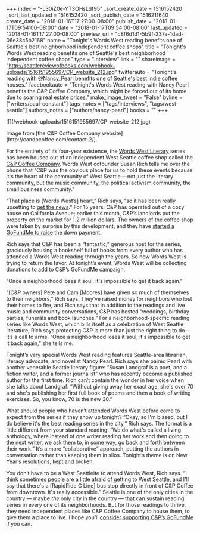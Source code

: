 +++
index = "-L30iZ0e-YT3OHsLdf95"
_sort_create_date = 1516152420
_sort_last_updated = 1516152420
_sort_publish_date = 1516211640
create_date = "2018-01-16T17:27:00-08:00"
publish_date = "2018-01-17T09:54:00-08:00"
date = "2018-01-17T09:54:00-08:00"
last_updated = "2018-01-16T17:27:00-08:00"
preview_url = "c8f6d1d1-5b9f-237a-1dad-06e38c5b2168"
name = "Tonight's Words West reading benefits one of Seattle's best neighborhood independent coffee shops"
title = "Tonight's Words West reading benefits one of Seattle's best neighborhood independent coffee shops"
type = "Interview"
link = ""
shareimage = "http://seattlereviewofbooks.com/webhook-uploads/1516151955697/CP_website_212.jpg"
twitterauto = "Tonight's reading with @Nancy_Pearl benefits one of Seattle's best indie coffee houses."
facebookauto = "Tonight's Words West reading with Nancy Pearl benefits the C&P Coffee Company, which might be forced out of its home due to soaring real estate prices."
make_image_tweet = "False"
byline = ["writers/paul-constant"]
tags_notes = ["tags/interviews", "tags/west-seattle"]
authors_notes = ["authors/nancy-pearl"]
books = ""
+++
<p class="image">![](/webhook-uploads/1516151955697/CP_website_212.jpg)</p>
<p class="intro">Image from [the C&P Coffee Company website](http://candpcoffee.com/contact-2/).</p>

For the entirety of its four-year existence, the [Words West Literary]( https://wordswestliterary.weebly.com/) series has been housed out of an independent West Seattle coffee shop called the [C&P Coffee Company](http://candpcoffee.com/). Words West cofounder Susan Rich tells me over the phone that “C&P was the obvious place for us to hold these events because it's the heart of the community of West Seattle —not just the literary community, but the music community, the political activism community, the small business community.”

“That place is [Words West’s] heart,” Rich says, “so it has been really upsetting to [get the news](http://westseattleblog.com/2018/01/c-p-coffee-companys-owners-scrambling-after-landlord-puts-site-up-for-sale-as-terrific-development-opportunity/).” For 15 years, C&P has operated out of a cozy house on California Avenue; earlier this month, C&P’s landlords put the property on the market for 1.2 million dollars. The owners of the coffee shop were taken by surprise by this development, and they have [started a GoFundMe to raise](https://www.gofundme.com/saving-c-amp-p-coffee) the down payment.

Rich says that C&P has been a “fantastic,” generous host for the series, graciously housing a bookshelf full of books from every author who has attended a Words West reading through the years. So now Words West is trying to return the favor. At tonight’s event, Words West will be collecting donations to add to C&P’s GoFundMe campaign.

<p class="pull-quote">“Once a neighborhood loses it soul, it's impossible to get it back again.”</p>

“[C&P owners] Pete and Cam [Moores] have given so much of themselves to their neighbors,” Rich says. They’ve raised money for neighbors who lost their homes to fire, and Rich says that in addition to the readings and live music and community conversations, C&P has hosted “weddings, birthday parties, funerals and book launches.” For a neighborhood-specific reading series like Words West, which bills itself as a celebration of West Seattle literature, Rich says protecting C&P is more than just the right thing to do—it’s a call to arms. “Once a neighborhood loses it soul, it's impossible to get it back again,” she tells me.

Tonight’s very special Words West reading features Seattle-area librarian, literacy advocate, and novelist Nancy Pearl. Rich says she paired Pearl with another venerable Seattle literary figure: “Susan Landgraf is a poet, and a fiction writer, and a former journalist” who has recently become a published author for the first time. Rich can’t contain the wonder in her voice when she talks about Landgraf: “Without giving away her exact age, she's over 70 and she's publishing her first full book of poems and then a book of writing exercises. So, you know, 70 is the new 30.” 

What should people who haven’t attended Words West before come to expect from the series if they show up tonight? “Okay, so I'm biased, but I do believe it's the best reading series in the city,” Rich says. The format is a little different from your standard reading: “We do what's called a living anthology, where instead of one writer reading her work and then going to the next writer, we ask them to, in some way, go back and forth between their work.” It’s a more “collaborative” approach, putting the authors in conversation rather than keeping them in silos. Tonight’s theme is on New Year’s resolutions, kept and broken. 

You don’t have to be a West Seattleite to attend Words West, Rich says. “I think sometimes people are a little afraid of getting to West Seattle, and I'll say that there's a [RapidRide C Line] bus stop directly in front of C&P Coffee from downtown. It's really accessible.” Seattle is one of the only cities in the country — maybe *the* only city in the country — that can sustain reading series in every one of its neighborhoods. But for those readings to thrive, they need independent places like C&P Coffee Company to house them, to give them a place to live. I hope you’ll [consider supporting C&P’s GoFundMe](https://www.gofundme.com/saving-c-amp-p-coffee) if you can.